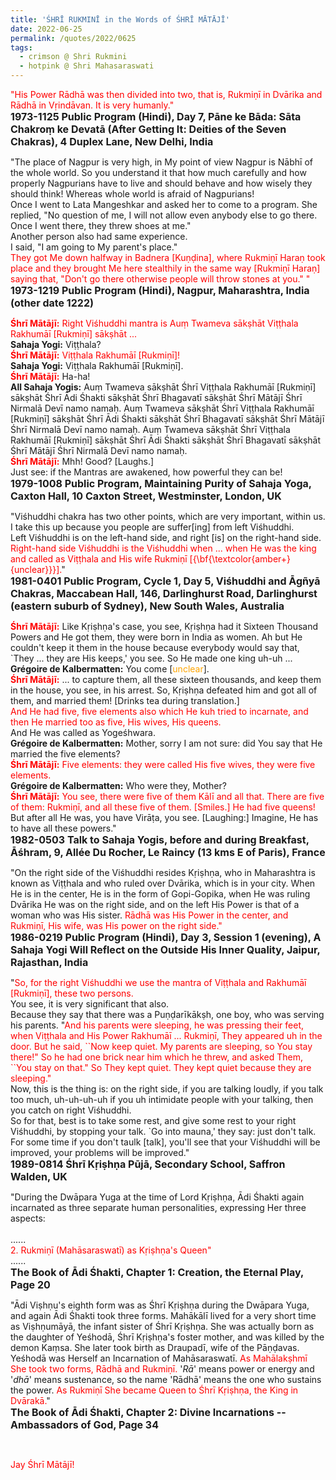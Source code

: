```yaml
---
title: 'ŚHRĪ RUKMINĪ in the Words of ŚHRĪ MĀTĀJĪ'
date: 2022-06-25
permalink: /quotes/2022/0625
tags:
  - crimson @ Shri Rukmini
  - hotpink @ Shri Mahasaraswati
---
```


<div class="para-divider"></div>

<p>
<font color="red">"His Power Rādhā was then divided into two, that is, Rukmiṇī in Dvārika and Rādhā in Vṛindāvan. It is very humanly."</font><br>
<font size="+0"><b>1973-1125 Public Program (Hindi), Day 7, Pāne ke Bāda: Sāta Chakroṃ ke Devatā (After Getting It: Deities of the Seven Chakras), 4 Duplex Lane, New Delhi, India</b></font>
</p>

<div class="para-divider"></div>

<p>
"The place of Nagpur is very high, in My point of view Nagpur is Nābhī of the whole world. So you understand it that how much carefully and how properly Nagpurians have to live and should behave and how wisely they should think! Whereas whole world is afraid of Nagpurians!<br>
Once I went to Lata Mangeshkar and asked her to come to a program. She replied, "No question of me, I will not allow even anybody else to go there. Once I went there, they threw shoes at me."<br> 
Another person also had same experience.<br>
I said, "I am going to My parent's place."<br> 
<font color="red">They got Me down halfway in Badnera [Kuṇḍina], where Rukmiṇī Haraṇ took place and they brought Me here stealthily in the same way [Rukmiṇī Haraṇ] saying that, "Don't go there otherwise people will throw stones at you." "</font><br>
<font size="+0"><b>1973-1219 Public Program (Hindi), Nagpur, Maharashtra, India (other date 1222)</b></font>
</p>

<div class="para-divider"></div>

<p>
<font color="red"><b>Śhrī Mātājī:</b></font> <font color="red">Right Viśhuddhi mantra is Auṃ Twameva sākṣhāt Viṭṭhala Rakhumāī [Rukmiṇī] sākṣhāt ...</font><br>
<b>Sahaja Yogi:</b> Viṭṭhala?<br>
<font color="red"><b>Śhrī Mātājī:</b></font> <font color="red">Viṭṭhala Rakhumāī [Rukmiṇī]!</font><br>
<b>Sahaja Yogi:</b> Viṭṭhala Rakhumāī [Rukmiṇī].<br>
<font color="red"><b>Śhrī Mātājī:</b></font> Ha-ha!<br>
<b>All Sahaja Yogis:</b> Auṃ Twameva sākṣhāt Śhrī Viṭṭhala Rakhumāī [Rukmiṇī] sākṣhāt Śhrī Ādi Śhakti sākṣhāt Śhrī Bhagavatī sākṣhāt Śhrī Mātājī Śhrī Nirmalā Devī namo namaḥ. Auṃ Twameva sākṣhāt Śhrī Viṭṭhala Rakhumāī [Rukmiṇī] sākṣhāt Śhrī Ādi Śhakti sākṣhāt Śhrī Bhagavatī sākṣhāt Śhrī Mātājī Śhrī Nirmalā Devī namo namaḥ. Auṃ Twameva sākṣhāt Śhrī Viṭṭhala Rakhumāī [Rukmiṇī] sākṣhāt Śhrī Ādi Śhakti sākṣhāt Śhrī Bhagavatī sākṣhāt Śhrī Mātājī Śhrī Nirmalā Devī namo namaḥ.<br>
<font color="red"><b>Śhrī Mātājī:</b></font> Mhh! Good? [Laughs.]<br>
Just see: if the Mantras are awakened, how powerful they can be!<br>
<font size="+0"><b>1979-1008 Public Program, Maintaining Purity of Sahaja Yoga, Caxton Hall, 10 Caxton Street, Westminster, London, UK</b></font>
</p>

<div class="para-divider"></div>

<p>
"Viśhuddhi chakra has two other points, which are very important, within us.<br> 
I take this up because you people are suffer[ing] from left Viśhuddhi.<br>
Left Viśhuddhi is on the left-hand side, and right [is] on the right-hand side.<br> 
<font color="red">Right-hand side Viśhuddhi is the Viśhuddhi when ... when He was the king and called as Viṭṭhala and His wife Rukmiṇī [{\bf{\textcolor{amber+}{unclear}}}].</font>"<br>
<font size="+0"><b>1981-0401 Public Program, Cycle 1, Day 5, Viśhuddhi and Āgñyā Chakras, Maccabean Hall, 146, Darlinghurst Road, Darlinghurst (eastern suburb of Sydney), New South Wales, Australia</b></font>
</p>

<div class="para-divider"></div>

<p>
<font color="red"><b>Śhrī Mātājī:</b></font> Like Kṛiṣhṇa's case, you see, Kṛiṣhṇa had it Sixteen Thousand Powers and He got them, they were born in India as women. Ah but He couldn't keep it them in the house because everybody would say that, `They ... they are His keeps,' you see. So He made one king uh-uh ...<br>
<b>Grégoire de Kalbermatten:</b> You come [<font color="orange">unclear</font>].<br>
<font color="red"><b>Śhrī Mātājī:</b></font> ... to capture them, all these sixteen thousands, and keep them in the house, you see, in his arrest. So, Kṛiṣhṇa defeated him and got all of them, and married them! [Drinks tea during translation.]<br>
<font color="red">And He had five, five elements also which He kuh tried to incarnate, and then He married too as five, His wives, His queens.</font><br>
And He was called as Yogeśhwara.<br>
<b>Grégoire de Kalbermatten:</b> Mother, sorry I am not sure: did You say that He married the five elements?<br>
<font color="red"><b>Śhrī Mātājī:</b></font><font color="red"> Five elements: they were called His five wives, they were five elements.</font><br>
<b>Grégoire de Kalbermatten:</b> Who were they, Mother?<br>
<font color="red"><b>Śhrī Mātājī:</b></font> <font color="red"> You see, there were five of them Kālī and all that. There are five of them: Rukmiṇī, and all these five of them. [Smiles.] He had five queens!</font><br> 
But after all He was, you have Virāṭa, you see. [Laughing:] Imagine, He has to have all these powers."<br>
<font size="+0"><b>1982-0503 Talk to Sahaja Yogis, before and during Breakfast, Āśhram, 9, Allée Du Rocher, Le Raincy (13 kms E of Paris), France</b></font>
</p>

<div class="para-divider"></div>

<p>
"On the right side of the Viśhuddhi resides Kṛiṣhṇa, who in Maharashtra is known as Viṭṭhala and who ruled over Dvārika, which is in your city. When He is in the center, He is in the form of Gopi-Gopika, when He was ruling Dvārika He was on the right side, and on the left His Power is that of a woman who was His sister. <font color="red">Rādhā was His Power in the center, and Rukmiṇī, His wife, was His power on the right side."</font><br>
<font size="+0"><b>1986-0219 Public Program (Hindi), Day 3, Session 1 (evening), A Sahaja Yogi Will Reflect on the Outside His Inner Quality, Jaipur, Rajasthan, India</b></font>
</p>

<div class="para-divider"></div>


<p>
"<font color="red">So, for the right Viśhuddhi we use the mantra of Viṭṭhala and Rakhumāī [Rukmiṇī], these two persons.</font><br>
You see, it is very significant that also.<br>
Because they say that there was a Puṇḍarīkākṣh, one boy, who was serving his parents. "<font color="red">And his parents were sleeping, he was pressing their feet, when Viṭṭhala and His Power Rakhumāī ... Rukmiṇī, They appeared uh in the door. But he said, ``Now keep quiet. My parents are sleeping, so You stay there!" So he had one brick near him which he threw, and asked Them, ``You stay on that." So They kept quiet. They kept quiet because they are sleeping."</font><br> 
Now, this is the thing is: on the right side, if you are talking loudly, if you talk too much, uh-uh-uh-uh if you uh intimidate people with your talking, then you catch on right Viśhuddhi.<br>
So for that, best is to take some rest, and give some rest to your right Viśhuddhi, by stopping your talk. `Go into mauna,' they say: just don't talk. For some time if you don't taulk [talk], you'll see that your Viśhuddhi will be improved, your problems will be improved."<br>
<font size="+0"><b>1989-0814 Śhrī Kṛiṣhṇa Pūjā, Secondary School, Saffron Walden, UK</b></font>
</p>

<div class="para-divider"></div>

<p>
"During the Dwāpara Yuga at the time of Lord Kṛiṣhṇa, Ādi Śhakti again incarnated as three separate human personalities, expressing Her three aspects:<br>
<br>
......<br>
<font color="red">2. Rukmiṇī (Mahāsaraswatī) as Kṛiṣhṇa's Queen"</font><br>
......<br>
<font size="+0"><b>The Book of Ādi Śhakti, Chapter 1: Creation, the Eternal Play, Page 20</b></font>
</p>

<div class="para-divider"></div>

<p>
"Ādi Viṣhṇu's eighth form was as Śhrī Kṛiṣhṇa during the Dwāpara Yuga, and again Ādi Śhakti took three forms. Mahākālī lived for a very short time as Viṣhṇumāyā, the infant sister of Śhrī Kṛiṣhṇa. She was actually born as the daughter of Yeśhodā, Śhrī Kṛiṣhṇa's foster mother, and was killed by the demon Kaṃsa. She later took birth as Draupadī, wife of the Pāṇḍavas. Yeśhodā was Herself an Incarnation of Mahāsaraswatī. <font color="red">As Mahālakṣhmī She took two forms, Rādhā and Rukmiṇī.</font> '<i>Rā</i>' means power or energy and '<i>dhā</i>' means sustenance, so the name 'Rādhā' means the one who sustains the power. <font color="red">As Rukmiṇī She became Queen to Śhrī Kṛiṣhṇa, the King in Dvārakā.</font>"<br>
<font size="+0"><b>The Book of Ādi Śhakti, Chapter 2: Divine Incarnations -- Ambassadors of God, Page 34</b></font>
</p>

<div class="para-divider"></div>

<br>
<p style="color:red;">Jay Śhrī Mātājī!<br></p>